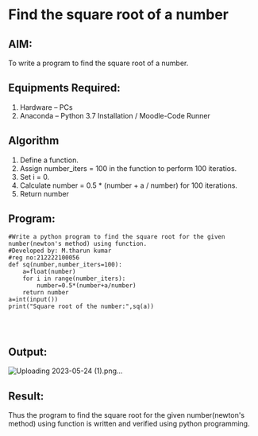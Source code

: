 # Find the square root of a number

## AIM:
To write a program to find the square root of a number.

## Equipments Required:
1. Hardware – PCs
2. Anaconda – Python 3.7 Installation / Moodle-Code Runner

## Algorithm
1. Define a function.
2. Assign number_iters = 100 in the function to perform 100 iteratios.
3. Set i = 0.
4. Calculate  number = 0.5 * (number + a / number) for 100 iterations.
5. Return number

## Program:
```
#Write a python program to find the square root for the given number(newton's method) using function.
#Developed by: M.tharun kumar
#reg no:212222100056
def sq(number,number_iters=100):
    a=float(number)
    for i in range(number_iters):
        number=0.5*(number+a/number)
    return number
a=int(input())
print("Square root of the number:",sq(a))
 
    
    
```

## Output:

![Uploading 2023-05-24 (1).png…]()




## Result:
Thus the program to find the square root for the given number(newton's method) using function is written and verified using python programming.
